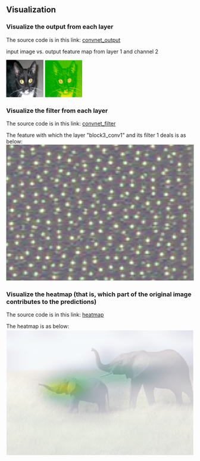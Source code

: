 ## Visualization

### Visualize the output from each layer

The source code is in this link: [convnet_output](./source-code/convnet_output.R)

input image vs. output feature map from layer 1 and channel 2
<p float="left">
  <img src="./pix/input.png" width="100" />
  <img src="./pix/output.png" width="100" /> 
</p>

### Visualize the filter from each layer

The source code is in this link: [convnet_filter](./source-code/convnet_filter.R)

The feature with which the layer "block3_conv1" and its filter 1 deals is as below:
![filter](./pix/filter.png)

### Visualize the heatmap (that is, which part of the original image contributes to the predictions)

The source code is in this link: [heatmap](./source-code/heatmap.R)

The heatmap is as below:
![heatmap](./pix/heatmap.png)
